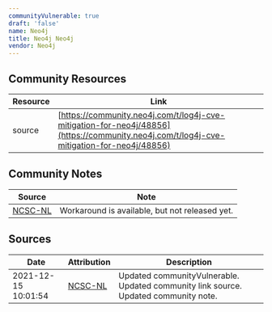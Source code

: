 ```yaml
---
communityVulnerable: true
draft: 'false'
name: Neo4j
title: Neo4j Neo4j
vendor: Neo4j
---
```



## Community Resources
| Resource | Link |
| --- | --- |
| source | [https://community.neo4j.com/t/log4j-cve-mitigation-for-neo4j/48856](https://community.neo4j.com/t/log4j-cve-mitigation-for-neo4j/48856) |

## Community Notes
| Source | Note |
| --- | --- |
| [NCSC-NL](https://github.com/NCSC-NL/log4shell/blob/main/software/README.md) | Workaround is available, but not released yet. |

## Sources
| Date | Attribution | Description |
| --- | --- | --- |
| 2021-12-15 10:01:54 | [NCSC-NL](https://github.com/NCSC-NL/log4shell/blob/main/software/README.md) | Updated communityVulnerable. Updated community link source. Updated community note.  |

